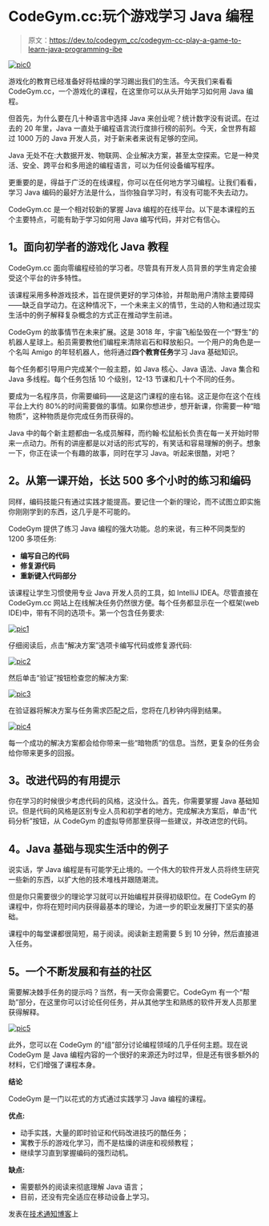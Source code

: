 # CodeGym.cc:玩个游戏学习 Java 编程

> 原文：<https://dev.to/codegym_cc/codegym-cc-play-a-game-to-learn-java-programming-ibe>

[![pic0](img/192a4ff212080afdd6073b3fe7793d1d.png)](https://res.cloudinary.com/practicaldev/image/fetch/s--Aye0SA5o--/c_limit%2Cf_auto%2Cfl_progressive%2Cq_auto%2Cw_880/https://www.technotification.com/wp-content/uploads/2019/04/pic-1-compressed-770x515.jpg)

游戏化的教育已经准备好将枯燥的学习踢出我们的生活。今天我们来看看 CodeGym.cc，一个游戏化的课程，在这里你可以从头开始学习如何用 Java 编程。

但首先，为什么要在几十种语言中选择 Java 来创业呢？统计数字没有说谎。在过去的 20 年里，Java 一直处于编程语言流行度排行榜的前列。今天，全世界有超过 1000 万的 Java 开发人员，对于新来者来说有足够的空间。

Java 无处不在:大数据开发、物联网、企业解决方案，甚至太空探索。它是一种灵活、安全、跨平台和多用途的编程语言，可以为任何设备编写程序。

更重要的是，得益于广泛的在线课程，你可以在任何地方学习编程。让我们看看，学习 Java 编码的最好方法是什么，当你独自学习时，有没有可能不失去动力。

CodeGym.cc 是一个相对较新的掌握 Java 编程的在线平台。以下是本课程的五个主要特点，可能有助于学习如何用 Java 编写代码，并对它有信心。

## 1。面向初学者的游戏化 Java 教程

CodeGym.cc 面向零编程经验的学习者。尽管具有开发人员背景的学生肯定会接受这个平台的许多特性。

该课程采用多种游戏技术，旨在提供更好的学习体验，并帮助用户清除主要障碍——缺乏自学动力。在这种情况下，一个未来主义的情节，生动的人物和通过现实生活中的例子解释复杂概念的方式正在推动学生前进。

CodeGym 的故事情节在未来扩展。这是 3018 年，宇宙飞船坠毁在一个“野生”的机器人星球上。船员需要教他们编程来清除岩石和释放船只。一个用户的角色是一个名叫 Amigo 的年轻机器人，他将通过**四个教育任务**学习 Java 基础知识。

每个任务都引导用户完成某个一般主题，如 Java 核心、Java 语法、Java 集合和 Java 多线程。每个任务包括 10 个级别，12-13 节课和几十个不同的任务。

要成为一名程序员，你需要编码——这是这门课程的座右铭。这正是你在这个在线平台上大约 80%的时间需要做的事情。如果你想进步，想开新课，你需要一种“暗物质”，这种物质是你完成任务而获得的。

Java 中的每个新主题都由一名成员解释，而约翰·松鼠船长负责在每一关开始时带来一点动力。所有的讲座都是以对话的形式写的，有笑话和容易理解的例子。想象一下，你正在读一个有趣的故事，同时在学习 Java。听起来很酷，对吧？

## 2。从第一课开始，长达 500 多个小时的练习和编码

同样，编码技能只有通过实践才能提高。要记住一个新的理论，而不试图立即实施你刚刚学到的东西，这几乎是不可能的。

CodeGym 提供了练习 Java 编程的强大功能。总的来说，有三种不同类型的 1200 多项任务:

*   **编写自己的代码**
*   **修复源代码**
*   **重新键入代码部分**

该课程让学生习惯使用专业 Java 开发人员的工具，如 IntelliJ IDEA。尽管直接在 CodeGym.cc 网站上在线解决任务仍然很方便。每个任务都显示在一个框架(web IDE)中，带有不同的选项卡。第一个包含任务要求:

[![pic1](img/799ce83a44cc10f0cd1f06d8aba58ae4.png)](https://res.cloudinary.com/practicaldev/image/fetch/s--eFOEKdlx--/c_limit%2Cf_auto%2Cfl_progressive%2Cq_auto%2Cw_880/https://www.technotification.com/wp-content/uploads/2019/04/pic-2-1024x566.png)

仔细阅读后，点击“解决方案”选项卡编写代码或修复源代码:

[![pic2](img/ef776236e67b5430c6ab9580e13a3441.png)](https://res.cloudinary.com/practicaldev/image/fetch/s--CbSnNUWV--/c_limit%2Cf_auto%2Cfl_progressive%2Cq_auto%2Cw_880/https://www.technotification.com/wp-content/uploads/2019/04/pic-3-1024x564.png)

然后单击“验证”按钮检查您的解决方案:

[![pic3](img/90df1b12954b7eab1f6461cd1a6d5266.png)](https://res.cloudinary.com/practicaldev/image/fetch/s--I-qzvDB1--/c_limit%2Cf_auto%2Cfl_progressive%2Cq_auto%2Cw_880/https://www.technotification.com/wp-content/uploads/2019/04/pic-4-1024x265.png)

在验证器将解决方案与任务需求匹配之后，您将在几秒钟内得到结果。

[![pic4](img/84316337c4e6860ac36a34a3068c61f6.png)](https://res.cloudinary.com/practicaldev/image/fetch/s--GOGZExBD--/c_limit%2Cf_auto%2Cfl_progressive%2Cq_auto%2Cw_880/https://www.technotification.com/wp-content/uploads/2019/04/pic-5-1024x566.png)

每一个成功的解决方案都会给你带来一些“暗物质”的信息。当然，更复杂的任务会给你带来更多的回报。

## 3。改进代码的有用提示

你在学习的时候很少考虑代码的风格，这没什么。首先，你需要掌握 Java 基础知识。但是代码的风格是区别专业人员和初学者的地方。完成解决方案后，单击“代码分析”按钮，从 CodeGym 的虚拟导师那里获得一些建议，并改进您的代码。

## 4。Java 基础与现实生活中的例子

说实话，学 Java 编程是有可能学无止境的。一个伟大的软件开发人员将终生研究一些新的东西，以扩大他的技术堆栈并跟随潮流。

但是你只需要很少的理论学习就可以开始编程并获得初级职位。在 CodeGym 的课程中，你将在短时间内获得最基本的理论，为进一步的职业发展打下坚实的基础。

课程中的每堂课都很简短，易于阅读。阅读新主题需要 5 到 10 分钟，然后直接进入任务。

## 5。一个不断发展和有益的社区

需要解决棘手任务的提示吗？当然，有一天你会需要它。CodeGym 有一个“帮助”部分，在这里你可以讨论任何任务，并从其他学生和熟练的软件开发人员那里获得解释。

[![pic5](img/6722c807f24cfa6f9f6fe9e7a5bbd10c.png)](https://res.cloudinary.com/practicaldev/image/fetch/s--H8xx1g2w--/c_limit%2Cf_auto%2Cfl_progressive%2Cq_auto%2Cw_880/https://www.technotification.com/wp-content/uploads/2019/04/pic-6-1024x424.png)

此外，您可以在 CodeGym 的“组”部分讨论编程领域的几乎任何主题。现在说 CodeGym 是 Java 编程内容的一个很好的来源还为时过早，但是还有很多额外的材料，它们增强了课程本身。

**结论**

CodeGym 是一门以花式的方式通过实践学习 Java 编程的课程。

**优点:**

*   动手实践，大量的即时验证和代码改进技巧的酷任务；
*   寓教于乐的游戏化学习，而不是枯燥的讲座和视频教程；
*   继续学习直到掌握编码的强烈动机。

**缺点:**

*   需要额外的阅读来彻底理解 Java 语言；
*   目前，还没有完全适应在移动设备上学习。

发表在[技术通知博客](https://www.technotification.com/2019/04/play-game-to-learn-java-codegym.html)上